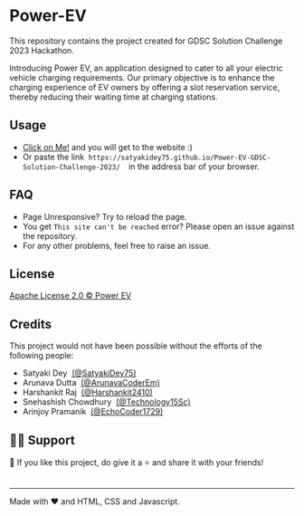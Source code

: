 # Power-EV
This repository contains the project created for GDSC Solution Challenge 2023 Hackathon.

Introducing Power EV, an application designed to cater to all your electric vehicle charging requirements. 
Our primary objective is to enhance the charging experience of EV owners by offering a slot reservation service, 
thereby reducing their waiting time at charging stations.

## Usage
- [Click on Me!](https://satyakidey75.github.io/Power-EV-GDSC-Solution-Challenge-2023/) and you will get to the website :)
- Or paste the link &nbsp;```https://satyakidey75.github.io/Power-EV-GDSC-Solution-Challenge-2023/ ```  &nbsp;in the address bar of your browser.

##
## FAQ
- Page Unresponsive? Try to reload the page.
- You get ``` This site can't be reached ``` error? Please open an issue against the repository.
- For any other problems, feel free to raise an issue.
##
## License
[Apache License 2.0 © Power EV](https://github.com/SatyakiDey75/Power-EV-GDSC-Solution-Challenge-2023.github.io/blob/main/LICENSE)

##
## Credits
This project would not have been possible without the efforts of the following people:
- Satyaki Dey &nbsp;[(@SatyakiDey75)](https://github.com/SatyakiDey75)
- Arunava Dutta &nbsp;[(@ArunavaCoderEm)](https://github.com/ArunavaCoderEm)
- Harshankit Raj &nbsp;[(@Harshankit2410)](https://github.com/Harshankit2410)
- Snehashish Chowdhury &nbsp;[(@Technology15Sc)](https://github.com/Technology15Sc)
- Arinjoy Pramanik &nbsp;[(@EchoCoder1729)](https://github.com/EchoCoder1729)



##
##
## 🙋‍♂️ Support

💙 If you like this project, do give it a ⭐ and share it with your friends!<br><br>

---

Made with ❤️ and HTML, CSS and Javascript. <br><br>


